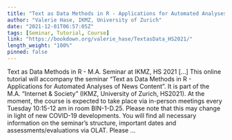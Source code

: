 ```yaml
---
title: "Text as Data Methods in R - Applications for Automated Analyses of News Content"
author: "Valerie Hase, IKMZ, University of Zurich"
date: "2021-12-01T06:57:05Z"
tags: [Seminar, Tutorial, Course]
link: "https://bookdown.org/valerie_hase/TextasData_HS2021/"
length_weight: "100%"
pinned: false
---
```


Text as Data Methods in R - M.A. Seminar at IKMZ, HS 2021 [...] This online tutorial will accompany the seminar “Text as Data Methods in R - Applications for Automated Analyses of News Content”. It is part of the M.A. “Internet & Society” (IKMZ, University of Zurich, HS2021). At the moment, the course is expected to take place via in-person meetings every Tuesday 10:15-12 am in room BIN-1-D.25. Please note that this may change in light of new COVID-19 developments. You will find all necessary information on the seminar’s structure, important dates and assessments/evaluations via OLAT. Please ...
